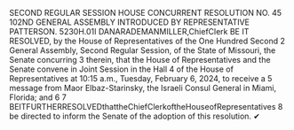 SECOND REGULAR SESSION
HOUSE CONCURRENT
RESOLUTION NO. 45
102ND GENERAL ASSEMBLY
INTRODUCED BY REPRESENTATIVE PATTERSON.
5230H.01I DANARADEMANMILLER,ChiefClerk
BE IT RESOLVED, by the House of Representatives of the One Hundred Second
2 General Assembly, Second Regular Session, of the State of Missouri, the Senate concurring
3 therein, that the House of Representatives and the Senate convene in Joint Session in the Hall
4 of the House of Representatives at 10:15 a.m., Tuesday, February 6, 2024, to receive a
5 message from Maor Elbaz-Starinsky, the Israeli Consul General in Miami, Florida; and
6
7 BEITFURTHERRESOLVEDthattheChiefClerkoftheHouseofRepresentatives
8 be directed to inform the Senate of the adoption of this resolution.
✔